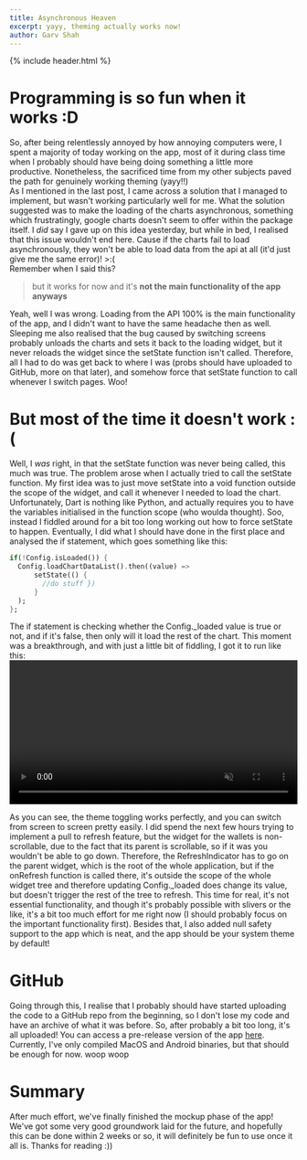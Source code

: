 ```yaml
---
title: Asynchronous Heaven
excerpt: yayy, theming actually works now!
author: Garv Shah
---
```

{% include header.html %}

# Programming is so fun when it works :D
So, after being relentlessly annoyed by how annoying computers were, I spent a majority of today working on the app, 
most of it during class time when I probably should have being doing something a little more productive. Nonetheless, 
the sacrificed time from my other subjects paved the path for genuinely working theming (yayy!!) <br>
As I mentioned in the last post, I came across a solution that I managed to implement, but wasn't working particularly well 
for me. What the solution suggested was to make the loading of the charts asynchronous, something which frustratingly, 
google charts doesn't seem to offer within the package itself. I *did* say I gave up on this idea yesterday, but while in 
bed, I realised that this issue wouldn't end here. Cause if the charts fail to load asynchronously, they won't be able to load
data from the api at all (it'd just give me the same error)! >:( <br>
Remember when I said this?

>but it works for now and it's **not the main functionality of the app anyways**

Yeah, well I was wrong. Loading from the API 100% is the main functionality of the app, and I didn't want to have the same 
headache then as well. Sleeping me also realised that the bug caused by switching screens probably unloads the charts and
sets it back to the loading widget, but it never reloads the widget since the setState function isn't called. 
Therefore, all I had to do was get back to where I was (probs should have uploaded to GitHub, more on that later), and somehow 
force that setState function to call whenever I switch pages. Woo!

# But most of the time it doesn't work :(
Well, I *was* right, in that the setState function was never being called, this much was true. The problem arose when I actually 
tried to call the setState function. My first idea was to just move setState into a void function outside the scope of the widget, 
and call it whenever I needed to load the chart. Unfortunately, Dart is nothing like Python, and actually requires you to have the
variables initialised in the function scope (who woulda thought). Soo, instead I fiddled around for a bit too long working out how to 
force setState to happen. Eventually, I did what I should have done in the first place and analysed the if statement, which goes something
like this: 

```Dart
if(!Config.isLoaded()) {
  Config.loadChartDataList().then((value) =>
      setState(() {
        //do stuff })
      }
  );
};
```

The if statement is checking whether the Config._loaded value is true or not, and if it's false, then only will it load
the rest of the chart. This moment was a breakthrough, and with just a little bit of fiddling, I got it to run like this: <br>
<video muted autoplay controls width="100%"> <source src="{{ site.baseurl }}{% link static/mockup_4.mp4 %}" type="video/mp4"> </video>

As you can see, the theme toggling works perfectly, and you can switch from screen to screen pretty easily. I did spend the next 
few hours trying to implement a pull to refresh feature, but the widget for the wallets is non-scrollable, due to the fact 
that its parent is scrollable, so if it was you wouldn't be able to go down. Therefore, the RefreshIndicator has to go on the 
parent widget, which is the root of the whole application, but if the onRefresh function is called there, it's outside the scope 
of the whole widget tree and therefore updating Config._loaded does change its value, but doesn't trigger the rest of the tree to 
refresh. This time for real, it's not essential functionality, and though it's probably possible with slivers or the like, it's 
a bit too much effort for me right now (I should probably focus on the important functionality first). Besides that, I also added 
null safety support to the app which is neat, and the app should be your system theme by default!

# GitHub
Going through this, I realise that I probably should have started uploading the code to a GitHub repo from the beginning, so I don't 
lose my code and have an archive of what it was before. So, after probably a bit too long, it's all uploaded! You can access a pre-release 
version of the app [here](https://github.com/The-NOVA-System/nova_app/releases/tag/mockup). Currently, I've only compiled MacOS and Android 
binaries, but that should be enough for now. woop woop

# Summary
After much effort, we've finally finished the mockup phase of the app! We've got some very good groundwork laid for the future, 
and hopefully this can be done within 2 weeks or so, it will definitely be fun to use once it all is. Thanks for reading :))
